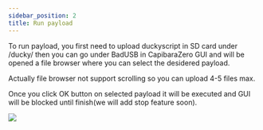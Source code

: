 ```yaml
---
sidebar_position: 2
title: Run payload
---
```


To run payload, you first need to upload duckyscript in SD card under /ducky/ then you can go under BadUSB in CapibaraZero GUI and will be opened a file browser where you can select the desidered payload.

Actually file browser not support scrolling so you can upload 4-5 files max.

Once you click OK button on selected payload it will be executed and GUI will be blocked until finish(we will add stop feature soon).

<img src="/docs/img/screens/badusb/badusb_file_explorer.png" />